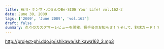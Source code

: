 ```yaml
---
title: 石川・ホンマ・ぶるんのBe-SIDE Your Life! vol.162-3
date: June 30, 2009
tags: ['2009', 'June 2009', 'vol.162']
draft: false
summary: 久々のカスタマーレビューを開催。握手会のお知らせ！？そして、野球カード！？の追加情報は次回配信分にいきます。NAMAE
---
```


http://project-phi.ddo.jp/ishikawa/ishikawa162_3.mp3